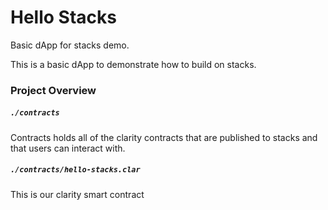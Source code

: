 # Hello Stacks

Basic dApp for stacks demo.

This is a basic dApp to demonstrate how to build on stacks.

### Project Overview

##### `./contracts`

Contracts holds all of the clarity contracts that are published to stacks and that users can interact with.

##### `./contracts/hello-stacks.clar`

This is our clarity smart contract 